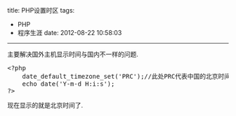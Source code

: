 title: PHP设置时区
tags:
  - PHP
  - 程序生涯
date: 2012-08-22 10:58:03
---

主要解决国外主机显示时间与国内不一样的问题.

<pre class="brush: php; gutter: true">&lt;?php
    date_default_timezone_set(&#039;PRC&#039;);//此处PRC代表中国的北京时间
    echo date(&#039;Y-m-d H:i:s&#039;);
?&gt;</pre>

现在显示的就是北京时间了.